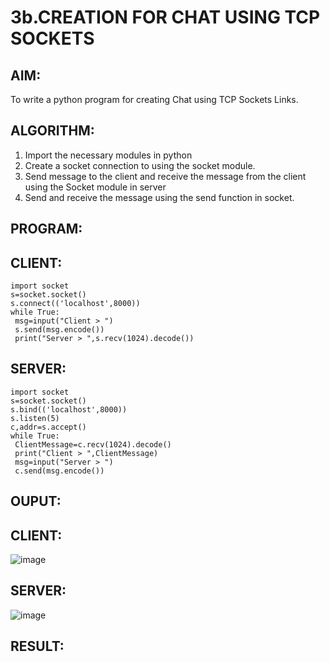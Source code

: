 # 3b.CREATION FOR CHAT USING TCP SOCKETS
## AIM:
To write a python program for creating Chat using TCP Sockets Links.
## ALGORITHM:
1. Import the necessary modules in python
2. Create a socket connection to using the socket module.
3. Send message to the client and receive the message from the client using the Socket module in
 server
4. Send and receive the message using the send function in socket.
## PROGRAM:
## CLIENT:
```
import socket
s=socket.socket()
s.connect(('localhost',8000))
while True:
 msg=input("Client > ")
 s.send(msg.encode())
 print("Server > ",s.recv(1024).decode())
```
## SERVER:
```
import socket
s=socket.socket()
s.bind(('localhost',8000))
s.listen(5)
c,addr=s.accept()
while True:
 ClientMessage=c.recv(1024).decode()
 print("Client > ",ClientMessage)
 msg=input("Server > ")
 c.send(msg.encode())
```
## OUPUT:
## CLIENT:
![image](https://github.com/Hemanath08/3b_CHAT_USING_TCP_SOCKETS/assets/151807176/8a7b7740-811c-4c46-8c89-2e47131c253b)
## SERVER:
![image](https://github.com/Hemanath08/3b_CHAT_USING_TCP_SOCKETS/assets/151807176/2eb5da06-c6e1-4a81-a2d6-bce44a0754ea)


## RESULT:

